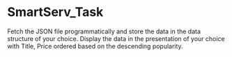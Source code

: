 # SmartServ_Task
Fetch the JSON file programmatically and store the data in the data structure of your choice. Display the data in the presentation of your choice with Title, Price ordered based on the descending popularity.
